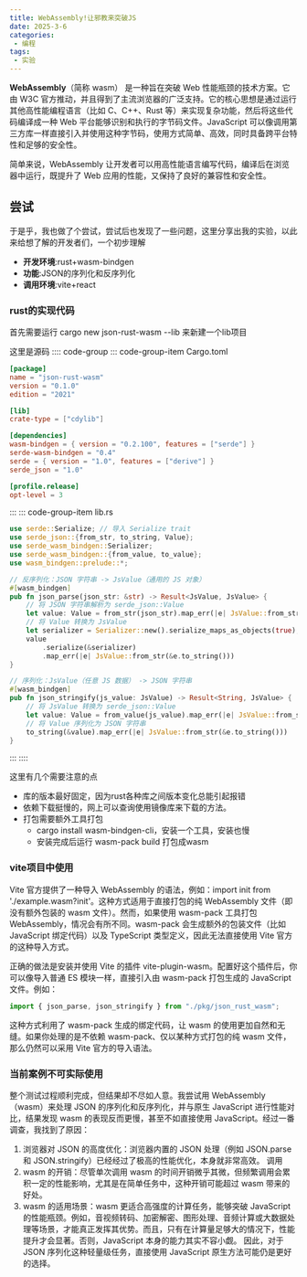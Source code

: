 ```yaml
---
title: WebAssembly!让邪教来突破JS
date: 2025-3-6
categories:
 - 编程
tags:
 - 实验
---
```

 **WebAssembly**（简称 wasm） 是一种旨在突破 Web 性能瓶颈的技术方案。它由 W3C 官方推动，并且得到了主流浏览器的广泛支持。它的核心思想是通过运行其他高性能编程语言（比如 C、C++、Rust 等）来实现复杂功能，然后将这些代码编译成一种 Web 平台能够识别和执行的字节码文件。JavaScript 可以像调用第三方库一样直接引入并使用这种字节码，使用方式简单、高效，同时具备跨平台特性和足够的安全性。

简单来说，WebAssembly 让开发者可以用高性能语言编写代码，编译后在浏览器中运行，既提升了 Web 应用的性能，又保持了良好的兼容性和安全性。

## 尝试
于是乎，我也做了个尝试，尝试后也发现了一些问题，这里分享出我的实验，以此来给想了解的开发者们，一个初步理解

- **开发环境**:rust+wasm-bindgen
- **功能**:JSON的序列化和反序列化
- **调用环境**:vite+react

### rust的实现代码

首先需要运行 cargo new json-rust-wasm --lib 来新建一个lib项目

这里是源码
:::: code-group
::: code-group-item Cargo.toml
```toml
[package]
name = "json-rust-wasm"
version = "0.1.0"
edition = "2021"

[lib]
crate-type = ["cdylib"]

[dependencies]
wasm-bindgen = { version = "0.2.100", features = ["serde"] }
serde-wasm-bindgen = "0.4"
serde = { version = "1.0", features = ["derive"] }
serde_json = "1.0"

[profile.release]
opt-level = 3

```
:::
::: code-group-item lib.rs
```rs
use serde::Serialize; // 导入 Serialize trait
use serde_json::{from_str, to_string, Value};
use serde_wasm_bindgen::Serializer;
use serde_wasm_bindgen::{from_value, to_value};
use wasm_bindgen::prelude::*;

// 反序列化：JSON 字符串 -> JsValue（通用的 JS 对象）
#[wasm_bindgen]
pub fn json_parse(json_str: &str) -> Result<JsValue, JsValue> {
    // 将 JSON 字符串解析为 serde_json::Value
    let value: Value = from_str(json_str).map_err(|e| JsValue::from_str(&e.to_string()))?;
    // 将 Value 转换为 JsValue
    let serializer = Serializer::new().serialize_maps_as_objects(true);
    value
        .serialize(&serializer)
        .map_err(|e| JsValue::from_str(&e.to_string()))
}

// 序列化：JsValue（任意 JS 数据） -> JSON 字符串
#[wasm_bindgen]
pub fn json_stringify(js_value: JsValue) -> Result<String, JsValue> {
    // 将 JsValue 转换为 serde_json::Value
    let value: Value = from_value(js_value).map_err(|e| JsValue::from_str(&e.to_string()))?;
    // 将 Value 序列化为 JSON 字符串
    to_string(&value).map_err(|e| JsValue::from_str(&e.to_string()))
}

```
:::
::::

这里有几个需要注意的点
- 库的版本最好固定，因为rust各种库之间版本变化总能引起报错
- 依赖下载挺慢的，网上可以查询使用镜像库来下载的方法。
- 打包需要额外工具打包
  - cargo install wasm-bindgen-cli，安装一个工具，安装也慢
  - 安装完成后运行 wasm-pack build  打包成wasm

### vite项目中使用
Vite 官方提供了一种导入 WebAssembly 的语法，例如：import init from './example.wasm?init'。这种方式适用于直接打包的纯 WebAssembly 文件（即没有额外包装的 wasm 文件）。然而，如果使用 wasm-pack 工具打包 WebAssembly，情况会有所不同。wasm-pack 会生成额外的包装文件（比如 JavaScript 绑定代码）以及 TypeScript 类型定义，因此无法直接使用 Vite 官方的这种导入方式。

正确的做法是安装并使用 Vite 的插件 vite-plugin-wasm。配置好这个插件后，你可以像导入普通 ES 模块一样，直接引入由 wasm-pack 打包生成的 JavaScript 文件。例如：
```ts
import { json_parse, json_stringify } from "./pkg/json_rust_wasm";
```
这种方式利用了 wasm-pack 生成的绑定代码，让 wasm 的使用更加自然和无缝。如果你处理的是不依赖 wasm-pack、仅以某种方式打包的纯 wasm 文件，那么仍然可以采用 Vite 官方的导入语法。
### 当前案例不可实际使用
整个测试过程顺利完成，但结果却不尽如人意。我尝试用 WebAssembly（wasm）来处理 JSON 的序列化和反序列化，并与原生 JavaScript 进行性能对比，结果发现 wasm 的表现反而更慢，甚至不如直接使用 JavaScript。经过一番调查，我找到了原因：

1. 浏览器对 JSON 的高度优化：浏览器内置的 JSON 处理（例如 JSON.parse 和 JSON.stringify）已经经过了极高的性能优化，本身就非常高效。
调用
2. wasm 的开销：尽管单次调用 wasm 的时间开销微乎其微，但频繁调用会累积一定的性能影响，尤其是在简单任务中，这种开销可能超过 wasm 带来的好处。
3. wasm 的适用场景：wasm 更适合高强度的计算任务，能够突破 JavaScript 的性能瓶颈。例如，音视频转码、加密解密、图形处理、音频计算或大数据处理等场景，才能真正发挥其优势。而且，只有在计算量足够大的情况下，性能提升才会显著。否则，JavaScript 本身的能力其实不容小觑。
因此，对于 JSON 序列化这种轻量级任务，直接使用 JavaScript 原生方法可能仍是更好的选择。
